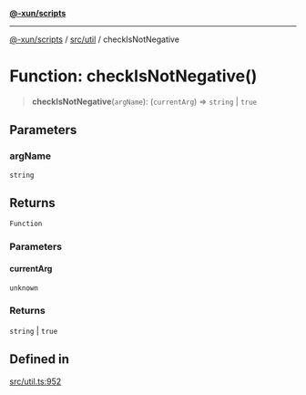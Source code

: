 [**@-xun/scripts**](../../../README.md)

***

[@-xun/scripts](../../../README.md) / [src/util](../README.md) / checkIsNotNegative

# Function: checkIsNotNegative()

> **checkIsNotNegative**(`argName`): (`currentArg`) => `string` \| `true`

## Parameters

### argName

`string`

## Returns

`Function`

### Parameters

#### currentArg

`unknown`

### Returns

`string` \| `true`

## Defined in

[src/util.ts:952](https://github.com/Xunnamius/xscripts/blob/08b8dd169c5f24bef791b640ada35bc11e6e6e8e/src/util.ts#L952)
